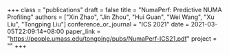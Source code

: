 +++
class = "publications"
draft = false
title = "NumaPerf: Predictive NUMA Profiling"
authors = ["Xin Zhao", "Jin Zhou", "Hui Guan", "Wei Wang", "Xu Liu", "Tongping Liu"]
conference_or_journal = "ICS 2021"
date = 2021-03-05T22:09:14+08:00
paper_link = "https://people.umass.edu/tongping/pubs/NumaPerf-ICS21.pdf"
project = ""
+++